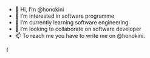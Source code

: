 - 👋 Hi, I’m @honokini
- 👀 I’m interested in software programme
- 🌱 I’m currently learning software engineering
- 💞️ I’m looking to collaborate on software developer
- 📫 To reach me you have to write me on @honokini.

<!---
honokini/honokini is a ✨ special ✨ repository because its `README.md` (this file) appears on your GitHub profile.
You can click the Preview link to take a look at your changes.
--->f
